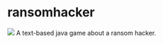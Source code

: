 # ransomhacker
<img src="file:///Users/tylertucker/Desktop/tydyedesign.github.io/ransomhackerlogo.png">
A text-based java game about a ransom hacker.

